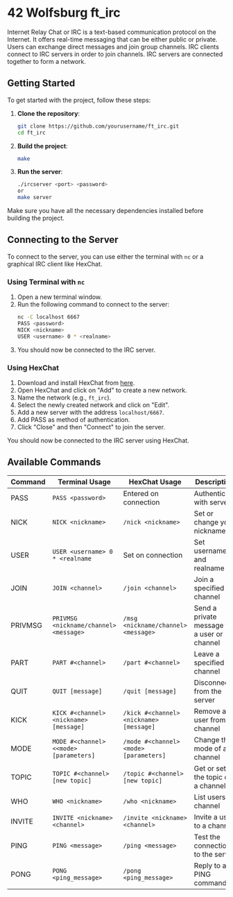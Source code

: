 #  42 Wolfsburg ft_irc
Internet Relay Chat or IRC is a text-based communication protocol on the Internet.
It offers real-time messaging that can be either public or private. Users can exchange
direct messages and join group channels.
IRC clients connect to IRC servers in order to join channels. IRC servers are connected
together to form a network.

## Getting Started

To get started with the project, follow these steps:

1. **Clone the repository**:
	```bash
	git clone https://github.com/yourusername/ft_irc.git
	cd ft_irc
	```

2. **Build the project**:
	```bash
	make
	```

3. **Run the server**:
	```bash
	./ircserver <port> <password>
	or
	make server
	```

Make sure you have all the necessary dependencies installed before building the project.

## Connecting to the Server

To connect to the server, you can use either the terminal with `nc` or a graphical IRC client like HexChat.

### Using Terminal with `nc`

1. Open a new terminal window.
2. Run the following command to connect to the server:
	```bash
	nc -C localhost 6667
	PASS <password>
	NICK <nickname>
	USER <username> 0 * <realname>
	```
3. You should now be connected to the IRC server.

### Using HexChat

1. Download and install HexChat from [here](https://hexchat.github.io/downloads.html).
2. Open HexChat and click on "Add" to create a new network.
3. Name the network (e.g., `ft_irc`).
4. Select the newly created network and click on "Edit".
5. Add a new server with the address `localhost/6667`.
6. Add PASS as method of authentication.
7.  Click "Close" and then "Connect" to join the server.

You should now be connected to the IRC server using HexChat.

## Available Commands

| Command          | Terminal Usage                          | HexChat Usage                          | Description                                      |
|------------------|-----------------------------------------|----------------------------------------|--------------------------------------------------|
| PASS             | `PASS <password>`                       | Entered on connection                  | Authenticate with server                         |
| NICK             | `NICK <nickname>`                       | `/nick <nickname>`                     | Set or change your nickname                             |
| USER             | `USER <username> 0 * <realname`         | Set on connection                      | Set username and realname                             |
| JOIN             | `JOIN <channel>`                        | `/join <channel>`                      | Join a specified channel                         |
| PRIVMSG          | `PRIVMSG <nickname/channel> <message>`  | `/msg <nickname/channel> <message>`    | Send a private message to a user or channel      |
| PART             | `PART #<channel>`                        | `/part #<channel>`                      | Leave a specified channel                        |
| QUIT             | `QUIT [message]`                        | `/quit [message]`                      | Disconnect from the server                        |
| KICK             | `KICK #<channel> <nickname> [message]`  | `/kick #<channel> <nickname> [message]`     | Remove a user from a channel                     |
| MODE             | `MODE #<channel> <<mode> [parameters]`    | `/mode #<channel> <mode> [parameters]`  | Change the mode of a channel             |
| TOPIC            | `TOPIC #<channel> [new topic]`           | `/topic #<channel> [new topic]`         | Get or set the topic of a channel                |
| WHO              | `WHO <nickname>`                        | `/who <nickname>`                      | List users in channel                     |
| INVITE           | `INVITE <nickname> <channel>`           | `/invite <nickname> <channel>`         | Invite a user to a channel                       |
| PING             | `PING <message>`                         | `/ping <message>`                       | Test the connection to the server                |
| PONG             | `PONG <ping_message>`                         | `/pong <ping_message>`                       | Reply to a PING command                          |



